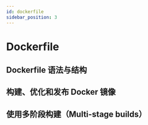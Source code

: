 ```yaml
---
id: dockerfile
sidebar_position: 3
---
```


# Dockerfile

## Dockerfile 语法与结构

## 构建、优化和发布 Docker 镜像

## 使用多阶段构建（Multi-stage builds）
